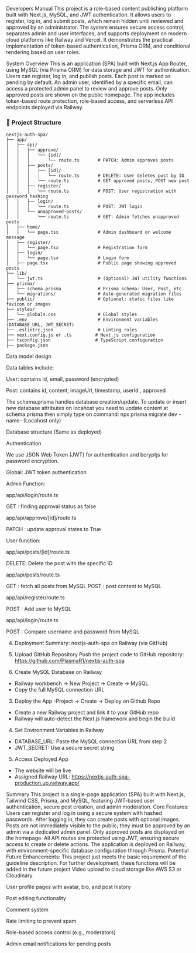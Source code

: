 Developers Manual
This project is a role-based content publishing platform built with Next.js, MySQL, and JWT authentication. It allows users to register, log in, and submit posts, which remain hidden until reviewed and approved by an administrator. The system ensures secure access control, separates admin and user interfaces, and supports deployment on modern cloud platforms like Railway and Vercel. It demonstrates the practical implementation of token-based authentication, Prisma ORM, and conditional rendering based on user roles.


System Overview
This is an application (SPA) built with Next.js App Router, using MySQL (via Prisma ORM) for data storage and JWT for authentication. Users can register, log in, and publish posts. Each post is marked as pending by default. An admin user, identified by a specific email, can access a protected admin panel to review and approve posts. Only approved posts are shown on the public homepage. The app includes token-based route protection, role-based access, and serverless API endpoints deployed via Railway.


### 📁 Project Structure

```text
nextjs-auth-spa/
├── app/
│   ├── api/
│   │   ├── approve/
│   │   │   └── [id]/
│   │   │       └── route.ts       # PATCH: Admin approves posts
│   │   ├── posts/
│   │   │   ├── [id]/
│   │   │   │   └── route.ts       # DELETE: User deletes post by ID
│   │   │   └── route.ts           # GET approved posts, POST new post
│   │   ├── register/
│   │   │   └── route.ts           # POST: User registration with password hashing
│   │   ├── login/
│   │   │   └── route.ts           # POST: JWT login
│   │   └── unapproved-posts/
│   │       └── route.ts           # GET: Admin fetches unapproved posts
│   ├── home/
│   │   └── page.tsx               # Admin dashboard or welcome message
│   ├── register/
│   │   └── page.tsx               # Registration form
│   ├── login/
│   │   └── page.tsx               # Login form
│   ├── page.tsx                   # Public page showing approved posts
├── lib/
│   └── jwt.ts                     # (Optional) JWT utility functions
├── prisma/
│   ├── schema.prisma              # Prisma schema: User, Post, etc.
│   └── migrations/                # Auto-generated migration files
├── public/                        # Optional: static files like favicon or images
├── styles/
│   └── globals.css                # Global styles
├── .env                           # Environment variables (DATABASE_URL, JWT_SECRET)
├── .eslintrc.json                 # Linting rules
├── next.config.js or .ts         # Next.js configuration
├── tsconfig.json                 # TypeScript configuration
├── package.json
```



Data model design

Data tables include:

User: contains id, email, password (encrypted)

Post: contains id, content, imageUrl, timestamp, userId , approved

The schema.prisma handles database creation/update. To update or insert new database attributes on locahost you need to update content at schema.prisma then simply type on command: npx prisma migrate dev -name- (Locahost only)


Database structure (Same as deployed)


Authentication

We use JSON Web Token (JWT) for authentication and bcryptjs for password encryption.

Global: JWT token authentication

Admin Function:

app/api/login/route.ts

GET : finding approval status as false


app/api/approve/[id]/route.ts

PATCH : update approval states to True

User function:

app/api/posts/[id]/route.ts

DELETE: Delete the post with the specific ID 


app/api/posts/route.ts

GET : fetch all posts from MySQL
POST : post content to MySQL

app/api/register/route.ts

POST : Add user to MySQL

app/api/login/route.ts

POST : Compare username and password from MySQL



4. Deployment Summary: nextjs-auth-spa on Railway (via GitHub)
1. Upload GitHub Repository
Push the project code to GitHub repository: 
https://github.com/PlasmaR1/nextjs-auth-spa

2. Create MySQL Database on Railway
- Railway workbench → New Project → Create → MySQL 
- Copy the full MySQL connection URL

3. Deploy the App
 -Project → Create → Deploy on Github Repo
- Create a new Railway project and link it to your GitHub repo
- Railway will auto-detect the Next.js framework and begin the build

4. Set Environment Variables in Railway
- DATABASE_URL: Paste the MySQL connection URL from step 2 
- JWT_SECRET: Use a secure secret string

5. Access Deployed App
- The website will be live 
- Assigned Railway URL: https://nextjs-auth-spa-production.up.railway.app/



Summary
This project is a single-page application (SPA) built with Next.js, Tailwind CSS, Prisma, and MySQL, featuring JWT-based user authentication, secure post creation, and admin moderation.
Core Features:
Users can register and log in using a secure system with hashed passwords. After logging in, they can create posts with optional images. Posts are not immediately visible to the public; they must be approved by an admin via a dedicated admin panel. Only approved posts are displayed on the homepage. All API routes are protected using JWT, ensuring secure access to create or delete actions. The application is deployed on Railway, with environment-specific database configuration through Prisma.
Potential Future Enhancements:
This project just meets the basic requirement of the guideline description. For further development, these functions will be added in the future project
Video upload to cloud storage like AWS S3 or Cloudinary


User profile pages with avatar, bio, and post history


Post editing functionality


Comment system


Rate limiting to prevent spam


Role-based access control (e.g., moderators)


Admin email notifications for pending posts




